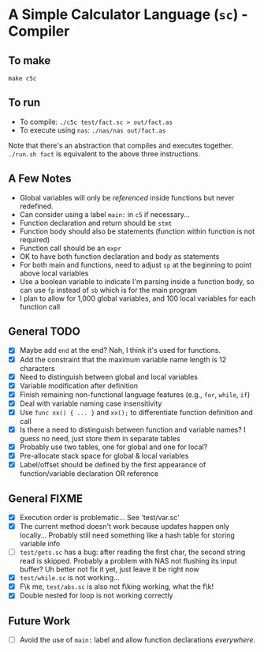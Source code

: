 # A Simple Calculator Language (`sc`) - Compiler

## To make

`make c5c`

## To run

- To compile: `./c5c test/fact.sc > out/fact.as`
- To execute using `nas`: `./nas/nas out/fact.as`

Note that there's an abstraction that compiles and executes together. `./run.sh fact` is equivalent to the above three instructions.

## A Few Notes

- Global variables will only be *referenced* inside functions but never redefined.
- Can consider using a label `main:` in `c5` if necessary...
- Function declaration and return should be `stmt`
- Function body should also be statements (function within function is not required)
- Function call should be an `expr`
- OK to have both function declaration and body as statements 
- For both main and functions, need to adjust `sp` at the beginning to point above local variables
- Use a boolean variable to indicate I'm parsing inside a function body, so can use `fp` instead of `sb` which is for the main program
- I plan to allow for 1,000 global variables, and 100 local variables for each function call

## General TODO

- [x] Maybe add `end` at the end? Nah, I think it's used for functions.
- [x] Add the constraint that the maximum variable name length is 12 characters
- [x] Need to distinguish between global and local variables
- [x] Variable modification after definition
- [x] Finish remaining non-functional language features (e.g., `for`, `while`, `if`)
- [x] Deal with variable naming case insensitivity
- [x] Use `func xx() { ... }` and `xx();` to differentiate function definition and call
- [x] Is there a need to distinguish between function and variable names? I guess no need, just store them in separate tables
- [x] Probably use two tables, one for global and one for local?
- [x] Pre-allocate stack space for global & local variables
- [x] Label/offset should be defined by the first appearance of function/variable declaration OR reference

## General FIXME

- [x] Execution order is problematic... See 'test/var.sc'
- [x] The current method doesn't work because updates happen only locally... Probably still need something like a hash table for storing variable info
- [ ] `test/gets.sc` has a bug: after reading the first char, the second string read is skipped. Probably a problem with NAS not flushing its input buffer? Uh better not fix it yet, just leave it be right now
- [x] `test/while.sc` is not working...
- [x] F\\k me, `test/abs.sc` is also not f\\king working, what the f\\k!
- [x] Double nested for loop is not working correctly

## Future Work
- [ ] Avoid the use of `main:` label and allow function declarations *everywhere*.

